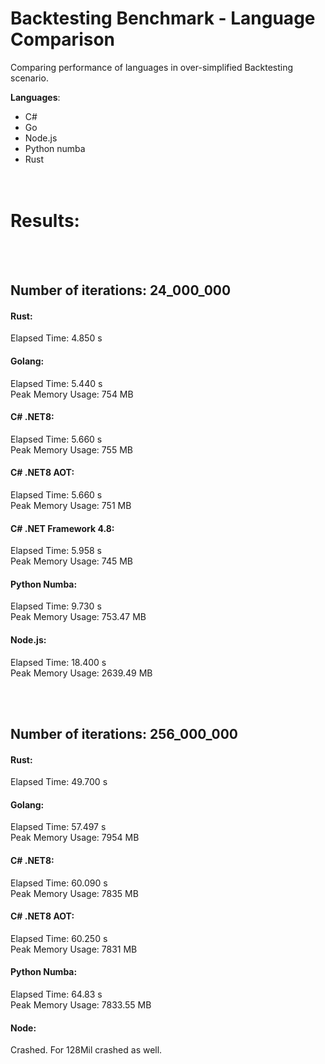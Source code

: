 # Backtesting Benchmark - Language Comparison
Comparing performance of languages in over-simplified Backtesting scenario.

**Languages**: 
- C#
- Go
- Node.js
- Python numba
- Rust
</br></br></br>
# Results:
</br></br>
## Number of iterations: 24_000_000


#### Rust:
Elapsed Time: 4.850 s</br>

#### Golang:
Elapsed Time: 5.440 s</br>
Peak Memory Usage: 754 MB

#### C# .NET8:
Elapsed Time: 5.660 s</br>
Peak Memory Usage: 755 MB

#### C# .NET8 AOT:
Elapsed Time: 5.660 s</br>
Peak Memory Usage: 751 MB

#### C# .NET Framework 4.8:
Elapsed Time: 5.958 s</br>
Peak Memory Usage: 745 MB

#### Python Numba: 
Elapsed Time: 9.730 s</br>
Peak Memory Usage: 753.47 MB

#### Node.js:
Elapsed Time: 18.400 s</br>
Peak Memory Usage: 2639.49 MB


</br></br>
## Number of iterations: 256_000_000

#### Rust:
Elapsed Time: 49.700 s</br>

#### Golang:
Elapsed Time: 57.497 s</br>
Peak Memory Usage: 7954 MB

#### C# .NET8:
Elapsed Time: 60.090 s</br>
Peak Memory Usage: 7835 MB

#### C# .NET8 AOT:
Elapsed Time: 60.250 s</br>
Peak Memory Usage: 7831 MB

#### Python Numba:
Elapsed Time: 64.83 s</br>
Peak Memory Usage: 7833.55 MB

#### Node:
Crashed. For 128Mil crashed as well.</br>


